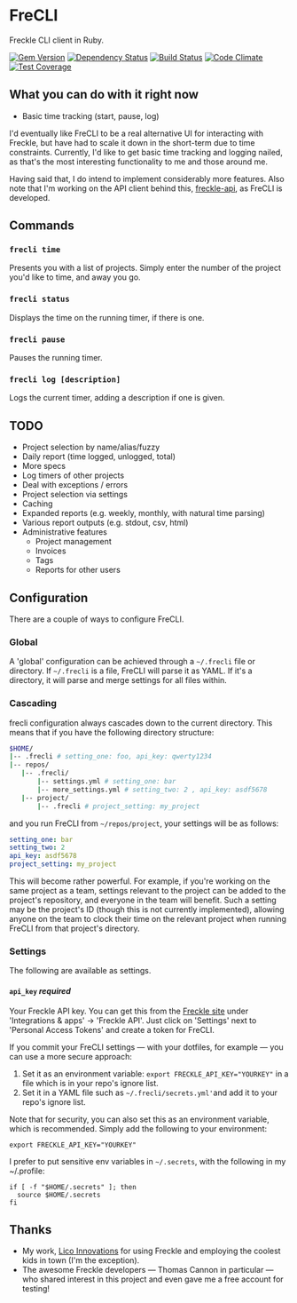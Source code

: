 # FreCLI
Freckle CLI client in Ruby.

[![Gem Version](https://badge.fury.io/rb/frecli.svg)](https://badge.fury.io/rb/frecli)
[![Dependency Status](https://gemnasium.com/shkm/frecli.svg)](https://gemnasium.com/shkm/frecli)
[![Build Status](https://travis-ci.org/shkm/frecli.svg)](https://travis-ci.org/shkm/frecli)
[![Code Climate](https://codeclimate.com/github/shkm/frecli/badges/gpa.svg)](https://codeclimate.com/github/shkm/frecli)
[![Test Coverage](https://codeclimate.com/github/shkm/frecli/badges/coverage.svg)](https://codeclimate.com/github/shkm/frecli/coverage)

## What you can do with it right now

- Basic time tracking (start, pause, log)

I'd eventually like FreCLI to be a real alternative UI for interacting with Freckle, but have had to scale it down in the short-term due to time constraints. Currently, I'd like to get basic time tracking and logging nailed, as that's the most interesting functionality to me and those around me.

Having said that, I do intend to implement considerably more features. Also note that I'm working on the API client behind this, [freckle-api](https://github.com/shkm/freckle-api), as FreCLI is developed.


## Commands

### `frecli time`

Presents you with a list of projects. Simply enter the number of the project you'd like to time, and away you go.

### `frecli status`

Displays the time on the running timer, if there is one.

### `frecli pause`

Pauses the running timer.

### `frecli log [description]`

Logs the current timer, adding a description if one is given.


## TODO

- Project selection by name/alias/fuzzy
- Daily report (time logged, unlogged, total)
- More specs
- Log timers of other projects
- Deal with exceptions / errors
- Project selection via settings
- Caching
- Expanded reports (e.g. weekly, monthly, with natural time parsing)
- Various report outputs (e.g. stdout, csv, html)
- Administrative features
  - Project management
  - Invoices
  - Tags
  - Reports for other users

## Configuration

There are a couple of ways to configure FreCLI.

### Global

A 'global' configuration can be achieved through a `~/.frecli` file or directory. If `~/.frecli` is a file, FreCLI will parse it as YAML. If it's a directory, it will parse and merge settings for all files within.

### Cascading

frecli configuration always cascades down to the current directory. This means that if you have the following directory structure:

```bash
$HOME/
|-- .frecli # setting_one: foo, api_key: qwerty1234
|-- repos/
   |-- .frecli/
       |-- settings.yml # setting_one: bar
       |-- more_settings.yml # setting_two: 2 , api_key: asdf5678
   |-- project/
       |-- .frecli # project_setting: my_project

```

and you run FreCLI from `~/repos/project`, your settings will be as follows:

```yml
setting_one: bar
setting_two: 2
api_key: asdf5678
project_setting: my_project
```

This will become rather powerful. For example, if you're working on the same project as a team, settings relevant to the project can be added to the project's repository, and everyone in the team will benefit. Such a setting may be the project's ID (though this is not currently implemented), allowing anyone on the team to clock their time on the relevant project when running FreCLI from that project's directory.

### Settings

The following are available as settings.


#### `api_key` *required*
Your Freckle API key. You can get this from the [Freckle site](https://letsfreckle.com) under 'Integrations & apps' -> 'Freckle API'. Just click on 'Settings' next to 'Personal Access Tokens' and create a token for FreCLI.

If you commit your FreCLI settings — with your dotfiles, for example — you can use a more secure approach:

1. Set it as an environment variable: `export FRECKLE_API_KEY="YOURKEY"` in a file which is in your repo's ignore list.
2. Set it in a YAML file such as `~/.frecli/secrets.yml'`and add it to your repo's ignore list.

Note that for security, you can also set this as an environment variable, which is recommended. Simply add the following to your environment:

```
export FRECKLE_API_KEY="YOURKEY"
```

I prefer to put sensitive env variables in `~/.secrets`, with the following in my ~/.profile:
```
if [ -f "$HOME/.secrets" ]; then
  source $HOME/.secrets
fi

```

## Thanks
- My work, [Lico Innovations](http://lico.nl/) for using Freckle and employing the coolest kids in town (I'm the exception).
- The awesome Freckle developers — Thomas Cannon in particular — who shared interest in this project and even gave me a free account for testing!
